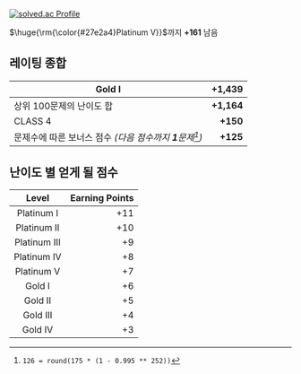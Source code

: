[![solved.ac Profile](http://mazassumnida.wtf/api/generate_badge?boj=seyu)](https://solved.ac/seyu)

$\huge{\rm{\color{#27e2a4}Platinum V}}$까지 **+161** 남음

## 레이팅 종합

| Gold I | +1,439
| --- | --: |
| 상위 100문제의 난이도 합 | **+1,164** |
| CLASS 4 | **+150** |
| 문제수에 따른 보너스 점수 _(다음 점수까지 **1**문제[^1])_ | **+125** |

## 난이도 별 얻게 될 점수

| Level | Earning Points |
| :---: | -------------: |
| Platinum I | +11 |
| Platinum II | +10 |
| Platinum III | +9 |
| Platinum IV | +8 |
| Platinum V | +7 |
| Gold I | +6 |
| Gold II | +5 |
| Gold III | +4 |
| Gold IV | +3 |

[^1]: `126 = round(175 * (1 - 0.995 ** 252))`
